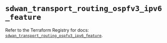 # `sdwan_transport_routing_ospfv3_ipv6_feature`

Refer to the Terraform Registry for docs: [`sdwan_transport_routing_ospfv3_ipv6_feature`](https://registry.terraform.io/providers/ciscodevnet/sdwan/0.8.0/docs/resources/transport_routing_ospfv3_ipv6_feature).
